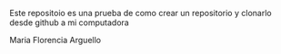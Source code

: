 Este repositoio es una prueba de como crear un repositorio y clonarlo desde github a mi computadora

Maria Florencia Arguello